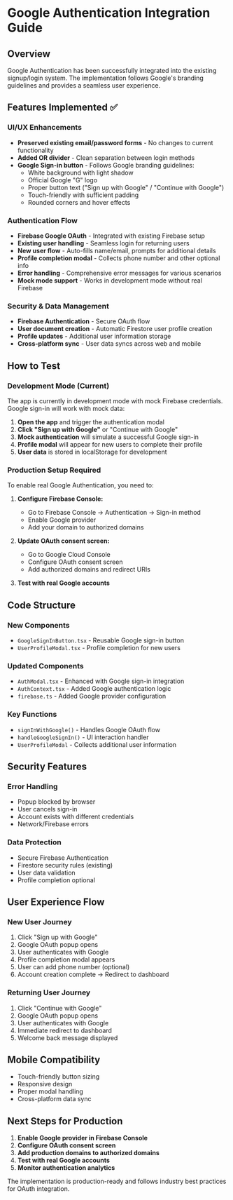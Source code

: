 # Google Authentication Integration Guide

## Overview
Google Authentication has been successfully integrated into the existing signup/login system. The implementation follows Google's branding guidelines and provides a seamless user experience.

## Features Implemented ✅

### UI/UX Enhancements
- **Preserved existing email/password forms** - No changes to current functionality
- **Added OR divider** - Clean separation between login methods
- **Google Sign-in button** - Follows Google branding guidelines:
  - White background with light shadow
  - Official Google "G" logo
  - Proper button text ("Sign up with Google" / "Continue with Google")
  - Touch-friendly with sufficient padding
  - Rounded corners and hover effects

### Authentication Flow
- **Firebase Google OAuth** - Integrated with existing Firebase setup
- **Existing user handling** - Seamless login for returning users
- **New user flow** - Auto-fills name/email, prompts for additional details
- **Profile completion modal** - Collects phone number and other optional info
- **Error handling** - Comprehensive error messages for various scenarios
- **Mock mode support** - Works in development mode without real Firebase

### Security & Data Management
- **Firebase Authentication** - Secure OAuth flow
- **User document creation** - Automatic Firestore user profile creation
- **Profile updates** - Additional user information storage
- **Cross-platform sync** - User data syncs across web and mobile

## How to Test

### Development Mode (Current)
The app is currently in development mode with mock Firebase credentials. Google sign-in will work with mock data:

1. **Open the app** and trigger the authentication modal
2. **Click "Sign up with Google"** or "Continue with Google"
3. **Mock authentication** will simulate a successful Google sign-in
4. **Profile modal** will appear for new users to complete their profile
5. **User data** is stored in localStorage for development

### Production Setup Required
To enable real Google Authentication, you need to:

1. **Configure Firebase Console:**
   - Go to Firebase Console → Authentication → Sign-in method
   - Enable Google provider
   - Add your domain to authorized domains

2. **Update OAuth consent screen:**
   - Go to Google Cloud Console
   - Configure OAuth consent screen
   - Add authorized domains and redirect URIs

3. **Test with real Google accounts**

## Code Structure

### New Components
- `GoogleSignInButton.tsx` - Reusable Google sign-in button
- `UserProfileModal.tsx` - Profile completion for new users

### Updated Components
- `AuthModal.tsx` - Enhanced with Google sign-in integration
- `AuthContext.tsx` - Added Google authentication logic
- `firebase.ts` - Added Google provider configuration

### Key Functions
- `signInWithGoogle()` - Handles Google OAuth flow
- `handleGoogleSignIn()` - UI interaction handler
- `UserProfileModal` - Collects additional user information

## Security Features

### Error Handling
- Popup blocked by browser
- User cancels sign-in
- Account exists with different credentials
- Network/Firebase errors

### Data Protection
- Secure Firebase Authentication
- Firestore security rules (existing)
- User data validation
- Profile completion optional

## User Experience Flow

### New User Journey
1. Click "Sign up with Google"
2. Google OAuth popup opens
3. User authenticates with Google
4. Profile completion modal appears
5. User can add phone number (optional)
6. Account creation complete → Redirect to dashboard

### Returning User Journey
1. Click "Continue with Google"
2. Google OAuth popup opens
3. User authenticates with Google
4. Immediate redirect to dashboard
5. Welcome back message displayed

## Mobile Compatibility
- Touch-friendly button sizing
- Responsive design
- Proper modal handling
- Cross-platform data sync

## Next Steps for Production

1. **Enable Google provider in Firebase Console**
2. **Configure OAuth consent screen**
3. **Add production domains to authorized domains**
4. **Test with real Google accounts**
5. **Monitor authentication analytics**

The implementation is production-ready and follows industry best practices for OAuth integration.